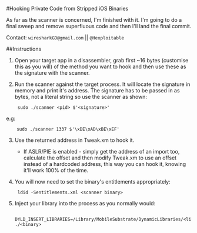 #Hooking Private Code from Stripped iOS Binaries

As far as the scanner is concerned, I'm finished with it. I'm going to do a final sweep and remove superfluous code and then I'll land the final commit.

Contact: `wiresharkGD@gmail.com` || `@Hexploitable`

##Instructions

1. Open your target app in a disassembler, grab first ~16 bytes (customise this as you will) of the method you want to hook and then use these as the signature with the scanner.

2. Run the scanner against the target process. It will locate the signature in memory and print it's address. The signature has to be passed in as bytes, not a literal string so use the scanner as shown:

		sudo ./scanner <pid> $'<signature>'
e.g:

		sudo ./scanner 1337 $'\xDE\xAD\xBE\xEF'

3. Use the returned address in Tweak.xm to hook it.
	-	If ASLR/PIE is enabled - simply get the address of an import too, calculate the offset and then modify Tweak.xm to use an offset instead of a hardcoded address, this way you can hook it, knowing it'll work 100% of the time. 

4. You will now need to set the binary's entitlements appropriately:

		ldid -Sentitlements.xml <scanner binary>

5. Inject your library into the process as you normally would:

		DYLD_INSERT_LIBRARIES=/Library/MobileSubstrate/DynamicLibraries/<libName>.dylib ./<binary>
